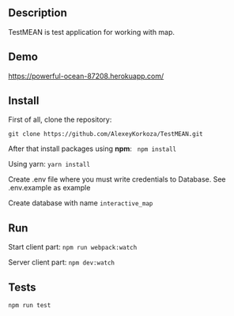 ## Description
TestMEAN is test application for working with map.

## Demo
https://powerful-ocean-87208.herokuapp.com/

## Install
First of all, clone the repository:
```
git clone https://github.com/AlexeyKorkoza/TestMEAN.git
```

After that install packages using <b>npm</b>:
``` npm install```

Using yarn:
``` yarn install ```

Create .env file where you must write credentials to Database. See .env.example as example

Create database with name ```interactive_map```

## Run
Start client part:
``` npm run webpack:watch ```

Server client part:
``` npm dev:watch ```

## Tests
``` npm run test ```
